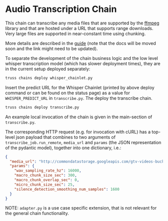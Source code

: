 # Audio Transcription Chain

This chain can transcribe any media files that are supported by the
[ffmpeg](https://ffmpeg.org/) library and that are hosted under a URL that
supports range downloads. Very large files are supported in near-constant time
using chunking.

More details are described in the
[guide](https://docs.baseten.co/chains/examples/audio-transcription) (note that the docs
will be moved soon and the link might need to be updated).

To separate the development of the chain business logic and the low level
whisper transcription model (which has slower deployment times), they are in
the current setup deployed separately:

```bash
truss chains deploy whisper_chainlet.py
```

Insert the predict URL for the Whisper Chainlet (printed by above deploy
command or can be found on the status page) as a value for
`WHISPER_PREDICT_URL` in `transcribe.py`. The deploy the transcribe chain.

```bash
truss chains deploy transcribe.py
```

An example local invocation of the chain is given in the main-section of
`transcribe.py`.

The corresponding HTTP request (e.g. for invocation with cURL) has a top-level
json payload that combines to two arguments of `transcribe_job.run_remote`,
`media_url` and `params` (the JSON representation
of the pydantic model), together into one dictionary, i.e.:

```json
{
  "media_url": "http://commondatastorage.googleapis.com/gtv-videos-bucket/sample/TearsOfSteel.mp4",
  "params": {
    "wav_sampling_rate_hz": 16000,
    "macro_chunk_size_sec": 300,
    "macro_chunk_overlap_sec": 0,
    "micro_chunk_size_sec": 25,
    "silence_detection_smoothing_num_samples": 1600
  }
}
```

NOTE: `adapter.py` is a use case specific extension, that is not relevant for
the general chain functionality.
